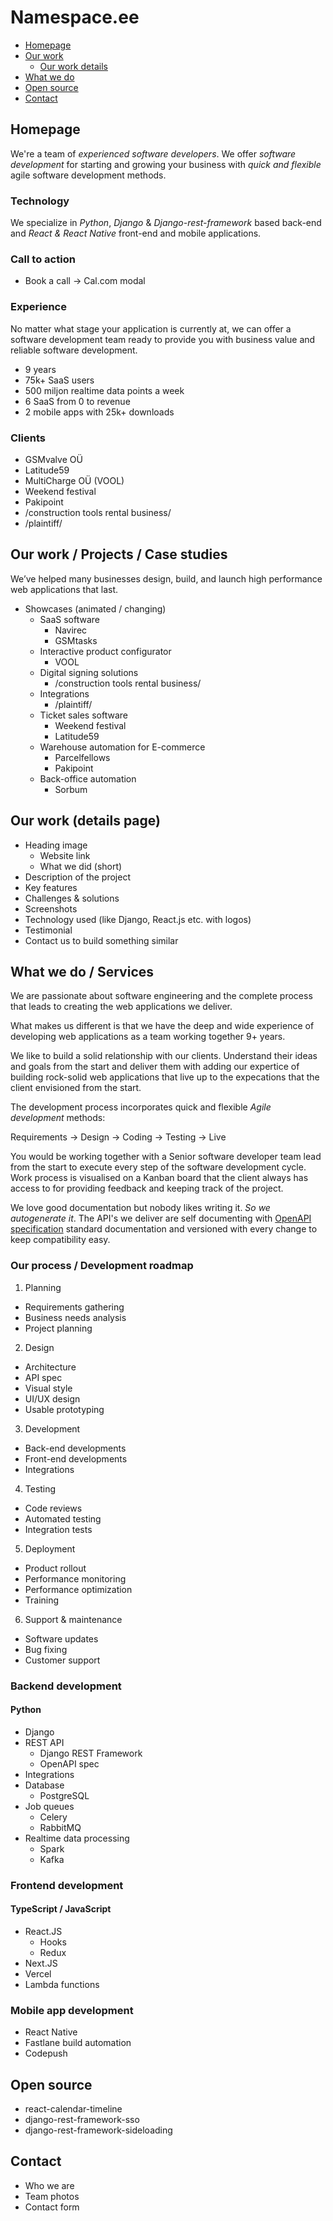 # Namespace.ee

- [Homepage](https://github.com/namespace-ee/namespace-ee#homepage)
- [Our work](https://github.com/namespace-ee/namespace-ee#our-work--projects--case-studies)
  - [Our work details](https://github.com/namespace-ee/namespace-ee#our-work-details-page)
- [What we do](https://github.com/namespace-ee/namespace-ee#what-we-do--services)
- [Open source](https://github.com/namespace-ee/namespace-ee#open-source)
- [Contact](https://github.com/namespace-ee/namespace-ee#contact)

## Homepage

We're a team of _experienced software developers_. We offer _software development_ for starting and growing your business with _quick and flexible_ agile software development methods.

### Technology

We specialize in _Python_, _Django_ & _Django-rest-framework_ based back-end and _React & React Native_ front-end and mobile applications.

### Call to action

- Book a call -> Cal.com modal

### Experience

No matter what stage your application is currently at, we can offer a software development team ready to provide you with business value and reliable software development.

- 9 years
- 75k+ SaaS users
- 500 miljon realtime data points a week
- 6 SaaS from 0 to revenue
- 2 mobile apps with 25k+ downloads

### Clients

- GSMvalve OÜ
- Latitude59
- MultiCharge OÜ (VOOL)
- Weekend festival
- Pakipoint
- /construction tools rental business/
- /plaintiff/

## Our work / Projects / Case studies

We’ve helped many businesses design, build, and launch high performance web applications that last.

- Showcases (animated / changing)
  - SaaS software
    - Navirec
    - GSMtasks
  - Interactive product configurator
    - VOOL
  - Digital signing solutions
    - /construction tools rental business/
  - Integrations
    - /plaintiff/
  - Ticket sales software
    - Weekend festival
    - Latitude59
  - Warehouse automation for E-commerce
    - Parcelfellows
    - Pakipoint
  - Back-office automation
    - Sorbum

## Our work (details page)

- Heading image
  - Website link
  - What we did (short)
- Description of the project
- Key features
- Challenges & solutions
- Screenshots
- Technology used (like Django, React.js etc. with logos)
- Testimonial
- Contact us to build something similar

## What we do / Services

We are passionate about software engineering and the complete process that leads to creating the web applications we deliver.

What makes us different is that we have the deep and wide experience of developing web applications as a team working together 9+ years.

We like to build a solid relationship with our clients. Understand their ideas and goals from the start and deliver them with adding our expertice of building rock-solid web applications that live up to the expecations that the client envisioned from the start.

The development process incorporates quick and flexible _Agile development_ methods:

Requirements -> Design -> Coding -> Testing -> Live

You would be working together with a Senior software developer team lead from the start to execute every step of the software development cycle. Work process is visualised on a Kanban board that the client always has access to for providing feedback and keeping track of the project.

We love good documentation but nobody likes writing it. _So we autogenerate it_. The API's we deliver are self documenting with [OpenAPI specification](https://www.openapis.org/) standard documentation and versioned with every change to keep compatibility easy.

### Our process / Development roadmap

1. Planning

- Requirements gathering
- Business needs analysis
- Project planning

2. Design

- Architecture
- API spec
- Visual style
- UI/UX design
- Usable prototyping

3. Development

- Back-end developments
- Front-end developments
- Integrations

4. Testing

- Code reviews
- Automated testing
- Integration tests

5. Deployment

- Product rollout
- Performance monitoring
- Performance optimization
- Training

6. Support & maintenance

- Software updates
- Bug fixing
- Customer support

### Backend development

#### Python

- Django
- REST API
  - Django REST Framework
  - OpenAPI spec
- Integrations
- Database
  - PostgreSQL
- Job queues
  - Celery
  - RabbitMQ
- Realtime data processing
  - Spark
  - Kafka

### Frontend development

#### TypeScript / JavaScript

- React.JS
  - Hooks
  - Redux
- Next.JS
- Vercel
- Lambda functions

### Mobile app development

- React Native
- Fastlane build automation
- Codepush

## Open source

- react-calendar-timeline
- django-rest-framework-sso
- django-rest-framework-sideloading

## Contact

- Who we are
- Team photos
- Contact form
